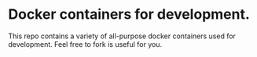 # Docker containers for development.

This repo contains a variety of all-purpose docker containers used for development. Feel free to fork is useful for you.